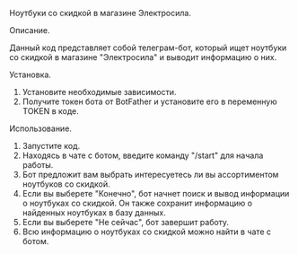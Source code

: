 Ноутбуки со скидкой в магазине Электросила.

Описание.

Данный код представляет собой телеграм-бот, который ищет ноутбуки со скидкой в магазине "Электросила" и выводит информацию о них.

Установка.
1. Установите необходимые зависимости.
2. Получите токен бота от BotFather и установите его в переменную TOKEN в коде.

Использование.
1. Запустите код.
2. Находясь в чате с ботом, введите команду "/start" для начала работы.
3. Бот предложит вам выбрать интересуетесь ли вы ассортиментом ноутбуков со скидкой.
4. Если вы выберете "Конечно", бот начнет поиск и вывод информации о ноутбуках со скидкой. Он также сохранит информацию о найденных ноутбуках в базу данных.
5. Если вы выберете "Не сейчас", бот завершит работу.
6. Всю информацию о ноутбуках со скидкой можно найти в чате с ботом.
